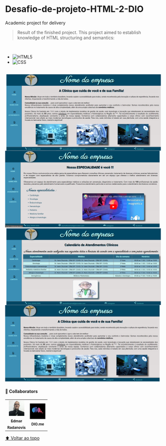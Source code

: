 # Desafio-de-projeto-HTML-2-DIO

Academic project for delivery

> Result of the finished project. This project aimed to establish knowledge of HTML structuring and semantics:
<br>

- ![HTML5](https://img.shields.io/badge/-HTML5-333333?style=flat&logo=HTML5)
- ![CSS](https://img.shields.io/badge/-CSS-333333?style=flat&logo=CSS3&logoColor=1572B6)
<br>

<img src="./assets/images/Model.png" alt="print-screen-image 1" width="500px" align="right">
<img src="./assets/images/Model_1.png" alt="print-screen-image 2" width="500px">
<img src="./assets/images/Model_2.png" alt="print-screen-image 3" width="500px" align="right">
<img src="./assets/images/Model_3.png" alt="print-screen-image 4" width="500px">

<br>

#### 🤝 Collaborators

<table>
  <tr>
    <td align="center">
      <a href="https://www.linkedin.com/in/edmar-radanovis-0130b611a/">
        <img src="./assets/images/foto perfil (5).jpeg" width="50px;" height="50px; alt="Foto de Edmar Radanovis"/><br>
        <sub>
          <b>Edmar<br>Radanovis</b>
        </sub>
      </a>
    </td>
    <td align="center">
       <a href="https://www.dio.me/">
        <img src="./assets/images/logodio.jpg" width="50px;" height="50px;" alt="Logo DIO.me"/><br>
        <sub>
          <b>DIO.me</b>
        </sub>
      </a>
  </tr>
</table>

[⬆ Voltar ao topo](#desafio-de-projeto-html-2-dio)<br>
